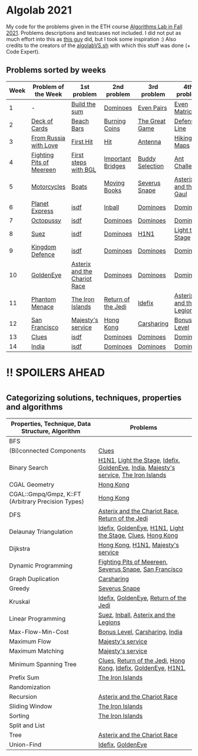 # Algolab 2021
My code for the problems given in the ETH course [Algorithms Lab in Fall 2021](https://www.cadmo.ethz.ch/education/lectures/HS21/algolab/index.html). Problems descriptions and testcases not included. I did not put as much effort into this as [this guy](https://github.com/simon-hrabec/algolab-2020) did, but I took some inspiration :) Also credits to the creators of the [algolabVS.sh](algolabVS.sh) with which this stuff was done (+ Code Expert).


## Problems sorted by weeks
| Week | Problem of the Week                                                   | 1st problem                                                                  | 2nd problem                                              | 3rd problem                                    | 4th problem                                                        |
| ---- | --------------------------------------------------------------------- | ---------------------------------------------------------------------------- | -------------------------------------------------------- | ---------------------------------------------- | ------------------------------------------------------------------ |
| 1    | -                                                                     | [Build the sum](problems/)                                                   | [Dominoes](problems/)                                    | [Even Pairs](problems/)                        | [Even Matrices](problems/)                                         |
| 2    | [Deck of Cards](problems/)                                            | [Beach Bars](problems/)                                                      | [Burning Coins](problems/)                               | [The Great Game](problems/)                    | [Defensive Line](problems/)                                        |
| 3    | [From Russia with Love](problems/)                                    | [First Hit](problems/)                                                       | [Hit](problems/)                                         | [Antenna](problems/)                           | [Hiking Maps](problems/)                                           |
| 4    | [Fighting Pits of Meereen](problems/week04-potw-fighting_pits_mereen) | [First steps with BGL](problems/)                                            | [Important Bridges](problems/)                           | [Buddy Selection](problems/)                   | [Ant Challenge](problems/)                                         |
| 5    | [Motorcycles](problems/)                                              | [Boats](problems/week05-boats)                                               | [Moving Books](problems/week05-moving_books)             | [Severus Snape](problems/week05-severus_snape) | [Asterix and the Gaul](problems/week05-asterix_the_gaul/)          |
| 6    | [Planet Express](problems/)                                           | [isdf](problems/)                                                            | [Inball](problems/week06-inball)                         | [Dominoes](problems/)                          | [Dominoes](problems/)                                              |
| 7    | [Octopussy](problems/)                                                | [isdf](problems/)                                                            | [Dominoes](problems/)                                    | [Dominoes](problems/)                          | [Dominoes](problems/)                                              |
| 8    | [Suez](problems/week08-potw-suez)                                     | [isdf](problems/)                                                            | [Dominoes](problems/)                                    | [H1N1](problems/week08-h1n1)                   | [Light the Stage](problems/week08-light_the_stage)                 |
| 9    | [Kingdom Defence](problems/)                                          | [isdf](problems/)                                                            | [Dominoes](problems/)                                    | [Dominoes](problems/)                          | [Dominoes](problems/)                                              |
| 10   | [GoldenEye](problems/week10-potw-goldeneye/)                          | [Asterix and the Chariot Race](problems/week10-asterix_and_the_chariot_race) | [Dominoes](problems/)                                    | [Dominoes](problems/)                          | [Dominoes](problems/)                                              |
| 11   | [Phantom Menace](problems/)                                           | [The Iron Islands](problems/week11-the_iron_islands)                         | [Return of the Jedi](problems/week11-return_of_the_jedi) | [Idefix](problems/week11-idefix/)              | [Asterix and the Legions](problems/week11-asterix_and_the_legions) |
| 12   | [San Francisco](problems/week12-potw-san_francisco)                   | [Majesty's service](problems/week12-majestys_secret_service)                 | [Hong Kong](problems/week12-hong_kong)                   | [Carsharing](/problems/week12-car_sharing)     | [Bonus Level](problems/week12-bonus_level)                         |
| 13   | [Clues](problems/week13-potw-clues)                                   | [isdf](problems/)                                                            | [Dominoes](problems/)                                    | [Dominoes](problems/)                          | [Dominoes](problems/)                                              |
| 14   | [India](problems/week14-potw-india)                                   | [isdf](problems/)                                                            | [Dominoes](problems/)                                    | [Dominoes](problems/)                          | [Dominoes](problems/)                                              |


# !! SPOILERS AHEAD
# 
# 

## Categorizing solutions, techniques, properties and algorithms
| Properties, Technique, Data Structure, Algorithm   | Problems                                                                                                                                                                                                                                                                                                                   |
| -------------------------------------------------- | -------------------------------------------------------------------------------------------------------------------------------------------------------------------------------------------------------------------------------------------------------------------------------------------------------------------------- |
| BFS                                                |                                                                                                                                                                                                                                                                                                                            |
| (Bi)connected Components                           | [Clues](problems/week13-potw-clues)                                                                                                                                                                                                                                                                                        |
| Binary Search                                      | [H1N1](problems/week08-h1n1), [Light the Stage](problems/week08-light_the_stage), [Idefix](problems/week11-idefix/), [GoldenEye](problems/week10-potw-goldeneye/), [India](problems/week14-potw-india), [Majesty's service](problems/week12-majestys_secret_service), [The Iron Islands](problems/week11-the_iron_islands) |
| CGAL Geometry                                      | [Hong Kong](problems/week12-hong_kong)                                                                                                                                                                                                                                                                                     |
| CGAL::Gmpq/Gmpz, K::FT (Arbitrary Precision Types) | [Hong Kong](problems/week12-hong_kong)                                                                                                                                                                                                                                                                                     |
| DFS                                                | [Asterix and the Chariot Race](problems/week10-asterix_and_the_chariot_race), [Return of the Jedi](problems/week11-return_of_the_jedi)                                                                                                                                                                                     |
| Delaunay Triangulation                             | [Idefix](problems/week11-idefix/), [GoldenEye](problems/week10-potw-goldeneye/), [H1N1](problems/week08-h1n1), [Light the Stage](problems/week08-light_the_stage), [Clues](problems/week13-potw-clues), [Hong Kong](problems/week12-hong_kong)                                                                             |
| Dijkstra                                           | [Hong Kong](problems/week12-hong_kong), [H1N1](problems/week08-h1n1), [Majesty's service](problems/week12-majestys_secret_service)                                                                                                                                                                                         |
| Dynamic Programming                                | [Fighting Pits of Meereen](problems/week04-potw-fighting_pits_mereen), [Severus Snape](problems/week05-severus_snape), [San Francisco](problems/week12-potw-san_francisco)                                                                                                                                                 |
| Graph Duplication                                  | [Carsharing](/problems/week12-car_sharing)                                                                                                                                                                                                                                                                                 |
| Greedy                                             | [Severus Snape](problems/week05-severus_snape)                                                                                                                                                                                                                                                                             |
| Kruskal                                            | [Idefix](problems/week11-idefix/), [GoldenEye](problems/week10-potw-goldeneye/), [Return of the Jedi](problems/week11-return_of_the_jedi)                                                                                                                                                                                  |
| Linear Programming                                 | [Suez](problems/week08-potw-suez), [Inball](problems/week06-inball), [Asterix and the Legions](problems/week11-asterix_and_the_legions)                                                                                                                                                                                    |
| Max-Flow-Min-Cost                                  | [Bonus Level](problems/week12-bonus_level), [Carsharing](/problems/week12-car_sharing), [India](problems/week14-potw-india)                                                                                                                                                                                                |
| Maximum Flow                                       | [Majesty's service](problems/week12-majestys_secret_service)                                                                                                                                                                                                                                                               |
| Maximum Matching                                   | [Majesty's service](problems/week12-majestys_secret_service)                                                                                                                                                                                                                                                               |
| Minimum Spanning Tree                              | [Clues](problems/week13-potw-clues), [Return of the Jedi](problems/week11-return_of_the_jedi), [Hong Kong](problems/week12-hong_kong), [Idefix](problems/week11-idefix/), [GoldenEye](problems/week10-potw-goldeneye/), [H1N1](problems/week08-h1n1),                                                                      |
| Prefix Sum                                         | [The Iron Islands](problems/week11-the_iron_islands)                                                                                                                                                                                                                                                                       |
| Randomization                                      |                                                                                                                                                                                                                                                                                                                            |
| Recursion                                          | [Asterix and the Chariot Race](problems/week10-asterix_and_the_chariot_race)                                                                                                                                                                                                                                               |
| Sliding Window                                     | [The Iron Islands](problems/week11-the_iron_islands)                                                                                                                                                                                                                                                                       |
| Sorting                                            | [The Iron Islands](problems/week11-the_iron_islands)                                                                                                                                                                                                                                                                       |
| Split and List                                     |                                                                                                                                                                                                                                                                                                                            |
| Tree                                               | [Asterix and the Chariot Race](problems/week10-asterix_and_the_chariot_race)                                                                                                                                                                                                                                               |
| Union-Find                                         | [Idefix](problems/week11-idefix/), [GoldenEye](problems/week10-potw-goldeneye/)                                                                                                                                                                                                                                            |